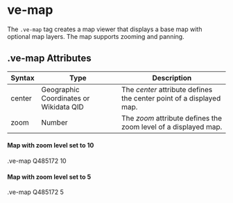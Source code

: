 # ve-map
The `.ve-map` tag creates a map viewer that displays a base map with optional map layers.  The map supports zooming and panning.

## .ve-map Attributes
| Syntax | Type                                   | Description                                                         |
|--------|----------------------------------------|---------------------------------------------------------------------|
| center | Geographic Coordinates or Wikidata QID | The _center_ attribute defines the center point of a displayed map. |
| zoom   | Number                                 | The _zoom_ attribute defines the zoom level of a displayed map.     |


#### Map with zoom level set to 10

<ve-snippet>
    .ve-map Q485172 10
</ve-snippet>

#### Map with zoom level set to 5

<ve-snippet>
    .ve-map Q485172 5
</ve-snippet>
